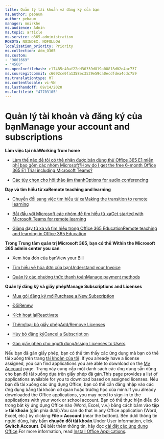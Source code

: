 ```yaml
---
title: Quản lý tài khoản và đăng ký của bạn
ms.author: pebaum
author: pebaum
manager: mnirkhe
ms.audience: Admin
ms.topic: article
ms.service: o365-administration
ROBOTS: NOINDEX, NOFOLLOW
localization_priority: Priority
ms.collection: Adm_O365
ms.custom:
- "9001669"
- "4560"
ms.openlocfilehash: c17485c40af22dd30339d819a08818d02e4ac737
ms.sourcegitcommit: c6692ce0fa1358ec3529e59ca0ecdfdea4cdc759
ms.translationtype: MT
ms.contentlocale: vi-VN
ms.lasthandoff: 09/14/2020
ms.locfileid: "47703105"
---
```

# <a name="manage-your-account-and-subscriptions"></a><span data-ttu-id="d8ce0-102">Quản lý tài khoản và đăng ký của bạn</span><span class="sxs-lookup"><span data-stu-id="d8ce0-102">Manage your account and subscriptions</span></span>

<span data-ttu-id="d8ce0-103">**Làm việc tại nhà**</span><span class="sxs-lookup"><span data-stu-id="d8ce0-103">**Working from home**</span></span>
- [<span data-ttu-id="d8ce0-104">Làm thế nào để tôi có thể nhận được bản dùng thử Office 365 E1 miễn phí bao gồm các nhóm Microsoft?</span><span class="sxs-lookup"><span data-stu-id="d8ce0-104">How do I get the free 6-month Office 365 E1 Trial including Microsoft Teams?</span></span>](https://docs.microsoft.com/MicrosoftTeams/e1-trial-license)

- [<span data-ttu-id="d8ce0-105">Các tùy chọn cho hội thảo âm thanh</span><span class="sxs-lookup"><span data-stu-id="d8ce0-105">Options for audio conferencing</span></span>](https://docs.microsoft.com/alchemyinsights/options-for-audio-conferencing)

<span data-ttu-id="d8ce0-106">**Dạy và tìm hiểu từ xa**</span><span class="sxs-lookup"><span data-stu-id="d8ce0-106">**Remote teaching and learning**</span></span>

- [<span data-ttu-id="d8ce0-107">Chuyển đổi sang việc tìm hiểu từ xa</span><span class="sxs-lookup"><span data-stu-id="d8ce0-107">Making the transition to remote learning</span></span>](https://www.microsoft.com/education/remote-learning)

- [<span data-ttu-id="d8ce0-108">Bắt đầu với Microsoft các nhóm để tìm hiểu từ xa</span><span class="sxs-lookup"><span data-stu-id="d8ce0-108">Get started with Microsoft Teams for remote learning</span></span>](https://docs.microsoft.com/MicrosoftTeams/remote-learning-edu)

- [<span data-ttu-id="d8ce0-109">Giảng dạy từ xa và tìm hiểu trong Office 365 Education</span><span class="sxs-lookup"><span data-stu-id="d8ce0-109">Remote teaching and learning in Office 365 Education</span></span>](https://docs.microsoft.com/MicrosoftTeams/remote-learning-edu)

<span data-ttu-id="d8ce0-110">**Trong Trung tâm quản trị Microsoft 365, bạn có thể**:</span><span class="sxs-lookup"><span data-stu-id="d8ce0-110">**Within the Microsoft 365 admin center you can**:</span></span> 

- [<span data-ttu-id="d8ce0-111">Xem hóa đơn của bạn</span><span class="sxs-lookup"><span data-stu-id="d8ce0-111">View your Bill</span></span>](https://docs.microsoft.com/microsoft-365/commerce/billing-and-payments/view-your-bill-or-invoice) 

- [<span data-ttu-id="d8ce0-112">Tìm hiểu về hóa đơn của bạn</span><span class="sxs-lookup"><span data-stu-id="d8ce0-112">Understand your Invoice</span></span>](https://docs.microsoft.com/microsoft-365/commerce/billing-and-payments/understand-your-invoice)

- [<span data-ttu-id="d8ce0-113">Quản lý các phương thức thanh toán</span><span class="sxs-lookup"><span data-stu-id="d8ce0-113">Manage payment methods</span></span>](https://docs.microsoft.com/microsoft-365/commerce/billing-and-payments/manage-payment-methods)

<span data-ttu-id="d8ce0-114">**Quản lý đăng ký và giấy phép**</span><span class="sxs-lookup"><span data-stu-id="d8ce0-114">**Manage Subscriptions and Licenses**</span></span> 

- [<span data-ttu-id="d8ce0-115">Mua gói đăng ký mới</span><span class="sxs-lookup"><span data-stu-id="d8ce0-115">Purchase a New Subscription</span></span>](https://docs.microsoft.com/microsoft-365/commerce/subscriptions/upgrade-to-different-plan)

- [<span data-ttu-id="d8ce0-116">Đổi</span><span class="sxs-lookup"><span data-stu-id="d8ce0-116">Renew</span></span>](https://docs.microsoft.com/microsoft-365/commerce/subscriptions/renew-your-subscription) 

- [<span data-ttu-id="d8ce0-117">Kích hoạt lại</span><span class="sxs-lookup"><span data-stu-id="d8ce0-117">Reactivate</span></span>](https://docs.microsoft.com/microsoft-365/commerce/subscriptions/reactivate-your-subscription)

- [<span data-ttu-id="d8ce0-118">Thêm/loại bỏ giấy phép</span><span class="sxs-lookup"><span data-stu-id="d8ce0-118">Add/Remove Licenses</span></span>](https://docs.microsoft.com/microsoft-365/commerce/licenses/buy-licenses)

- [<span data-ttu-id="d8ce0-119">Hủy bỏ đăng ký</span><span class="sxs-lookup"><span data-stu-id="d8ce0-119">Cancel a Subscription</span></span>](https://docs.microsoft.com/microsoft-365/commerce/subscriptions/cancel-your-subscription)

- [<span data-ttu-id="d8ce0-120">Gán giấy phép cho người dùng</span><span class="sxs-lookup"><span data-stu-id="d8ce0-120">Assign Licenses to Users</span></span>](https://docs.microsoft.com/microsoft-365/admin/manage/assign-licenses-to-users)

<span data-ttu-id="d8ce0-121">Nếu bạn đã gán giấy phép, bạn có thể tìm thấy các ứng dụng mà bạn có thể tải xuống trên trang [tài khoản của tôi](https://portal.office.com/account/#installs) .</span><span class="sxs-lookup"><span data-stu-id="d8ce0-121">If you already have a license assigned, you can find applications you are able to download on the [My Account](https://portal.office.com/account/#installs) page.</span></span> <span data-ttu-id="d8ce0-122">Trang này cung cấp một danh sách các ứng dụng sẵn dùng cho bạn để tải xuống dựa trên giấy phép đã gán.</span><span class="sxs-lookup"><span data-stu-id="d8ce0-122">This page provides a list of applications available for you to download based on assigned licenses.</span></span> <span data-ttu-id="d8ce0-123">Nếu bạn đã tải xuống các ứng dụng Office, bạn có thể cần đăng nhập vào các ứng dụng bằng tài khoản cơ quan hoặc trường học của mình.</span><span class="sxs-lookup"><span data-stu-id="d8ce0-123">If you already downloaded the Office applications, you may need to sign-in to the applications with your work or school account.</span></span> <span data-ttu-id="d8ce0-124">Bạn có thể thực hiện điều đó trong bất kỳ ứng dụng Office nào (Word, Excel, v.v.) bằng cách bấm vào **tệp > tài khoản** (gần phía dưới).</span><span class="sxs-lookup"><span data-stu-id="d8ce0-124">You can do that in any Office application (Word, Excel, etc.) by clicking **File > Account** (near the bottom).</span></span> <span data-ttu-id="d8ce0-125">Bên dưới thông tin người dùng, hãy bấm **chuyển đổi tài khoản**.</span><span class="sxs-lookup"><span data-stu-id="d8ce0-125">Under User information, click **Switch Account**.</span></span> <span data-ttu-id="d8ce0-126">Để biết thêm thông tin, hãy đọc [cài đặt các ứng dụng Office](https://docs.microsoft.com/microsoft-365/admin/setup/install-applications).</span><span class="sxs-lookup"><span data-stu-id="d8ce0-126">For more information, read [Install Office Applications](https://docs.microsoft.com/microsoft-365/admin/setup/install-applications).</span></span> 
